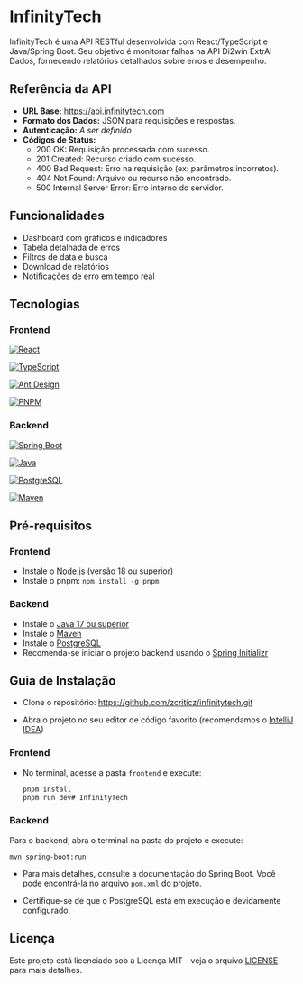 # InfinityTech

InfinityTech é uma API RESTful desenvolvida com React/TypeScript e Java/Spring Boot. Seu objetivo é monitorar falhas na
API Di2win ExtrAI Dados, fornecendo relatórios detalhados sobre erros e desempenho.

## Referência da API

- **URL Base:** https://api.infinitytech.com
- **Formato dos Dados:** JSON para requisições e respostas.
- **Autenticação:** _A ser definido_
- **Códigos de Status:**
  - 200 OK: Requisição processada com sucesso.
  - 201 Created: Recurso criado com sucesso.
  - 400 Bad Request: Erro na requisição (ex: parâmetros incorretos).
  - 404 Not Found: Arquivo ou recurso não encontrado.
  - 500 Internal Server Error: Erro interno do servidor.

## Funcionalidades

- Dashboard com gráficos e indicadores
- Tabela detalhada de erros
- Filtros de data e busca
- Download de relatórios
- Notificações de erro em tempo real

## Tecnologias

### Frontend

[![React](https://img.shields.io/badge/React-20232A?style=for-the-badge&logo=react&logoColor=61DAFB)](https://reactjs.org/)

[![TypeScript](https://img.shields.io/badge/TypeScript-007ACC?style=for-the-badge&logo=typescript&logoColor=white)](https://www.typescriptlang.org/)

[![Ant Design](https://img.shields.io/badge/Ant%20Design-0170FE?style=for-the-badge&logo=antdesign&logoColor=white)](https://ant.design/)

[![PNPM](https://img.shields.io/badge/pnpm-22272E?style=for-the-badge&logo=pnpm&logoColor=F69220)](https://pnpm.io/)

### Backend

[![Spring Boot](https://img.shields.io/badge/Spring%20Boot-6DB33F?style=for-the-badge&logo=springboot&logoColor=white)](https://spring.io/projects/spring-boot)

[![Java](https://img.shields.io/badge/Java-ED8B00?style=for-the-badge&logo=java&logoColor=white)](https://www.java.com/)

[![PostgreSQL](https://img.shields.io/badge/PostgreSQL-4169E1?style=for-the-badge&logo=postgresql&logoColor=white)](https://www.postgresql.org/)

[![Maven](https://img.shields.io/badge/Maven-C71A36?style=for-the-badge&logo=apachemaven&logoColor=white)](https://maven.apache.org/)

## Pré-requisitos

### Frontend

- Instale o [Node.js](https://nodejs.org/en) (versão 18 ou superior)
- Instale o pnpm: `npm install -g pnpm`

### Backend

- Instale o [Java 17 ou superior](https://www.oracle.com/java/technologies/javase-jdk17-downloads.html)
- Instale o [Maven](https://maven.apache.org/)
- Instale o [PostgreSQL](https://www.postgresql.org/download/)
- Recomenda-se iniciar o projeto backend usando o [Spring Initializr](https://start.spring.io/)

## Guia de Instalação

- Clone o repositório: https://github.com/zcriticz/infinitytech.git

- Abra o projeto no seu editor de código favorito (recomendamos
  o [IntelliJ IDEA](https://www.jetbrains.com/idea/download/))

### Frontend

- No terminal, acesse a pasta `frontend` e execute:

   ```bash
   pnpm install
   pnpm run dev# InfinityTech

### Backend

Para o backend, abra o terminal na pasta do projeto e execute:

`mvn spring-boot:run`

- Para mais detalhes, consulte a documentação do Spring Boot. Você pode encontrá-la no arquivo `pom.xml` do projeto.

- Certifique-se de que o PostgreSQL está em execução e devidamente configurado.

## Licença

Este projeto está licenciado sob a Licença MIT - veja o arquivo [LICENSE](LICENSE) para mais detalhes.
